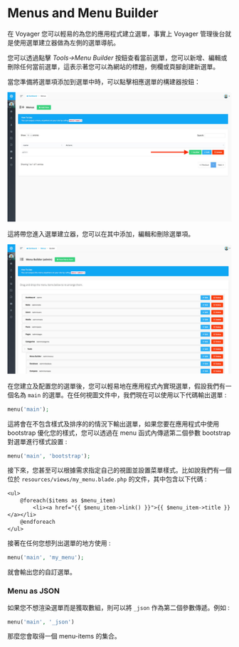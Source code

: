 # Menus and Menu Builder

在 Voyager 您可以輕易的為您的應用程式建立選單，事實上 Voyager 管理後台就是使用選單建立器做為左側的選單導航。

您可以透過點擊 _Tools-&gt;Menu Builder_ 按鈕查看當前選單，您可以新增、編輯或刪除任何當前選單，這表示著您可以為網站的標題，側欄或頁腳創建新選單。

當您準備將選單項添加到選單中時，可以點擊相應選單的構建器按鈕：

![](../.gitbook/assets/menu_1.jpg)

這將帶您進入選單建立器，您可以在其中添加，編輯和刪除選單項。

![](../.gitbook/assets/menu_2.jpg)

在您建立及配置您的選單後，您可以輕易地在應用程式內實現選單，假設我們有一個名為 `main` 的選單。在任何視圖文件中，我們現在可以使用以下代碼輸出選單 :

```php
menu('main');
```

這將會在不包含樣式及排序的的情況下輸出選單，如果您要在應用程式中使用 bootstrap 優化您的樣式，您可以透過在 menu 函式內傳遞第二個參數 bootstrap 對選單進行樣式設置 :  

```php
menu('main', 'bootstrap');
```

接下來，您甚至可以根據需求指定自己的視圖並設置菜單樣式。比如說我們有一個位於 `resources/views/my_menu.blade.php` 的文件，其中包含以下代碼 :

```markup
<ul>
    @foreach($items as $menu_item)
        <li><a href="{{ $menu_item->link() }}">{{ $menu_item->title }}</a></li>
    @endforeach
</ul>
```

接著在任何您想列出選單的地方使用 :

```php
menu('main', 'my_menu');
```

就會輸出您的自訂選單。

### Menu as JSON

如果您不想渲染選單而是獲取數組，則可以將 `_json` 作為第二個參數傳遞。例如 :

```php
menu('main', '_json')
```

那麼您會取得一個 menu-items 的集合。
